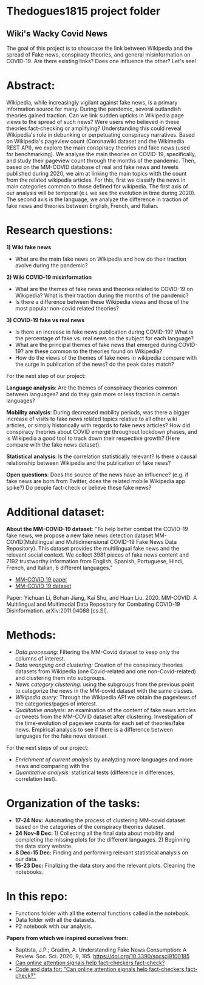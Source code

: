 # Thedogues1815 project folder

## Wiki's Wacky Covid News
The goal of this project is to showcase the link between Wikipedia and the spread of Fake news, conspiracy theories, and general misinformation on COVID-19. Are there existing links? Does one influence the other? Let's see!
# Abstract: 
Wikipedia, while increasingly vigilant against fake news, is a primary information source for many. During the pandemic, several outlandish theories gained traction. Can we link sudden upticks in Wikipedia page views to the spread of such news? Were users who believed in these theories fact-checking or amplifying? Understanding this could reveal Wikipedia's role in debunking or perpetuating conspiracy narratives. Based on Wikipedia's pageview count (Coronawiki dataset and the Wikimedia REST API), we explore the main conspiracy theories and fake news (used for benchmarking). We analyse the main theories on COVID-19, specifically, and study their pageview count through the months of the pandemic. Then, based on the MM-COVID database of real and fake news and tweets published during 2020, we aim at linking the main topics witth the count from the related wikipedia articles. For this, first we classify the news in main categories common to those defined for wikipedia. The first axis of our analysis will be temporal (e.i. we see the evolution in time during 2020). The second axis is the language, we analyze the difference in traction of fake news and theories between English, French, and Italian.

# Research questions:
**1) Wiki fake news**
 - What are the main fake news on Wikipedia and how do their traction avolve during the pandemic?
   
**2) Wiki COVID-19 misinformation**
 - What are the themes of fake news and theories related to COVID-19 on Wikipedia? What is their traction during the months of the pandemic?
 - Is there a difference between these Wikipedia views and those of the most popular non-covid related theories?
   
**3) COVID-19 fake vs real news**
 - Is there an increase in fake news publication during COVID-19? What is the percentage of fake vs. real news on the subject for each language?
 - What are the principal themes of fake news that emerged during COVID-19? are these common to the theories found on Wikipedia?
 - How do the views of the themes of fake news in wikipedia compare with the surge in publication of the news? do the peak dates match?
  
For the next step of our project:

**Language analysis**: Are the themes of conspiracy theories common between languages? and do they gain more or less traction in certain languages?

**Mobility analysis**: During decreased mobility periods, was there a bigger increase of visits to fake news related topics relative to all other wiki articles, or simply historically with regards to fake news articles? How did conspiracy theories about COVID emerge throughout lockdown phases, and is Wikipedia a good tool to track down their respective growth? (Here compare with the fake news dataset).

**Statistical analysis**: Is the correlation statistically relevant? Is there a causal relationship between Wikipedia and the publication of fake news?

**Open questions**: Does the source of the news have an influence? (e.g. if fake news are born from Twitter, does the related mobile Wikipedia app spike?) Do people fact-check or believe these fake news?

# Additional dataset:
**About the MM-COVID-19 dataset**: "To help better combat the COVID-19 fake news, we propose a new fake news detection dataset MM-COVID(Multilingual and Multidimensional COVID-19 Fake News Data Repository). This dataset provides the multilingual fake news and the relevant social context. We collect 3981 pieces of fake news content and 7192 trustworthy information from English, Spanish, Portuguese, Hindi, French, and Italian, 6 different languages." 
- [MM-COVID 19 paper](https://arxiv.org/abs/2011.04088)
- [MM-COVID 19 dataset](https://github.com/bigheiniu/MM-COVID)

Paper: Yichuan Li, Bohan Jiang, Kai Shu, and Huan Liu. 2020. MM-COVID: A Multilingual and Multimodal Data Repository for Combating COVID-19 Disinformation. arXiv:2011.04088 [cs.SI].

# Methods:
- *Data processing:* Filtering the MM-Covid dataset to keep only the columns of interest.
- *Data wrangling and clustering:* Creation of the conspiracy theories datasets from Wikipedia (one Covid-related and one non-Covid-related) and clustering them into subgroups.
- *News category clustering:* using the subgroups from the previous point to categorize the news in the MM-covid dataset with the same classes.
- *Wikipedia query:* Through the Wikipedia API we obtain the pageviews of the categories/pages of interest.
- *Qualitative analysis:* an examination of the content of fake news articles or tweets from the MM-COVID dataset after clustering. Investigation of the time-evolution of pageview counts for each set of theories/fake news. Empirical analysis to see if there is a difference between languages for the fake news dataset.
  
For the next steps of our project:
- *Enrichment of current analysis* by analyzing more languages and more news and comparing with the 
- *Quantitative analysis:* statistical tests (difference in differences, correlation test).

# Organization of the tasks:
- **17-24 Nov:** Automating the process of clustering MM-covid dataset based on the categories of the conspiracy theories dataset.
- **24 Nov-8 Dec:** 1) Collecting all the final data about mobility and completing the missing plots for the different languages.
                2) Beginning the data story website. 
- **8 Dec-15 Dec:** Finding and performing relevant statistical analysis on our data.
- **15-23 Dec:** Finalizing the data story and the relevant plots. Cleaning the notebooks.

# In this repo:
- Functions folder with all the external functions called in the notebook.
- Data folder with all the datasets.
- P2 notebook with our analysis.

**Papers from which we inspired ourselves from:** 
- Baptista, J.P.; Gradim, A. Understanding Fake News Consumption: A Review. Soc. Sci. 2020, 9, 185. https://doi.org/10.3390/socsci9100185
- [Can online attention signals help fact-checkers fact-check?](https://arxiv.org/abs/2109.09322)
- [Code and data for: "Can online attention signals help fact-checkers fact-check?"](https://github.com/epfl-dlab/fact-checkers-fact-check/tree/main)


